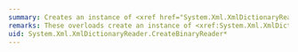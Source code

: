 ```yaml
---
summary: Creates an instance of <xref href="System.Xml.XmlDictionaryReader"></xref> that can read .NET Binary XML Format.
remarks: These overloads create an instance of <xref:System.Xml.XmlDictionaryReader> that can read .NET Binary XML Format.
uid: System.Xml.XmlDictionaryReader.CreateBinaryReader*
---
```

